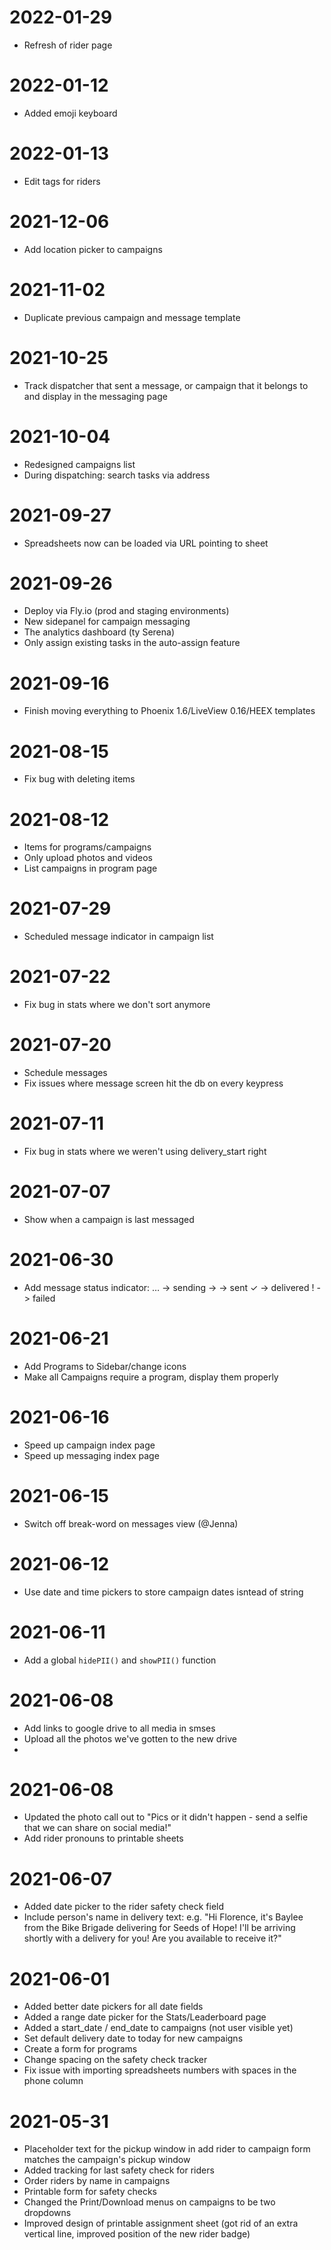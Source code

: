 # 2022-01-29
  - Refresh of rider page
# 2022-01-12
  - Added emoji keyboard
# 2022-01-13
  - Edit tags for riders
# 2021-12-06
  - Add location picker to campaigns
# 2021-11-02
  - Duplicate previous campaign and message template
# 2021-10-25
  - Track dispatcher that sent a message, or campaign that it belongs to and display in the messaging page
# 2021-10-04
  - Redesigned campaigns list
  - During dispatching: search tasks via address
# 2021-09-27
  - Spreadsheets now can be loaded via URL pointing to sheet
# 2021-09-26
  - Deploy via Fly.io (prod and staging environments)
  - New sidepanel for campaign messaging
  - The analytics dashboard (ty Serena)
  - Only assign existing tasks in the auto-assign feature
# 2021-09-16
  - Finish moving everything to Phoenix 1.6/LiveView 0.16/HEEX templates
# 2021-08-15
  - Fix bug with deleting items
# 2021-08-12
  - Items for programs/campaigns
  - Only upload photos and videos
  - List campaigns in program page
# 2021-07-29
  - Scheduled message indicator in campaign list
# 2021-07-22
 - Fix bug in stats where we don't sort anymore
# 2021-07-20
- Schedule messages
- Fix issues where message screen hit the db on every keypress
# 2021-07-11
 - Fix bug in stats where we weren't using delivery_start right
# 2021-07-07
  - Show when a campaign is last messaged
# 2021-06-30
  - Add message status indicator:
     … -> sending
     → -> sent
     ✓ -> delivered
     ! -> failed
# 2021-06-21
- Add Programs to Sidebar/change icons
- Make all Campaigns require a program, display them properly

# 2021-06-16
- Speed up campaign index page
- Speed up messaging index page

# 2021-06-15
- Switch off break-word on messages view (@Jenna)

# 2021-06-12
- Use date and time pickers to store campaign dates isntead of string

# 2021-06-11
- Add a global `hidePII()` and `showPII()` function

# 2021-06-08
- Add links to google drive to all media in smses
- Upload all the photos we've gotten to the new drive
-
# 2021-06-08
- Updated the photo call out to "Pics or it didn't happen - send a selfie that we can share on social media!"
- Add rider pronouns to printable sheets

# 2021-06-07
- Added date picker to the rider safety check field
- Include person's name in delivery text: e.g. "Hi Florence, it's Baylee from the Bike Brigade delivering for Seeds of Hope! I'll be arriving shortly with a delivery for you! Are you available to receive it?"
# 2021-06-01
- Added better date pickers for all date fields
- Added a range date picker for the Stats/Leaderboard page
- Added a start_date / end_date to campaigns (not user visible yet)
- Set default delivery date to today for new campaigns
- Create a form for programs
- Change spacing on the safety check tracker
- Fix issue with importing spreadsheets numbers with spaces in the phone column

# 2021-05-31
- Placeholder text for the pickup window in add rider to campaign form matches the campaign's pickup window
- Added tracking for last safety check for riders
- Order riders by name in campaigns
- Printable form for safety checks
- Changed the Print/Download menus on campaigns to be two dropdowns
- Improved design of printable assignment sheet (got rid of an extra vertical line, improved position of the new rider badge)
